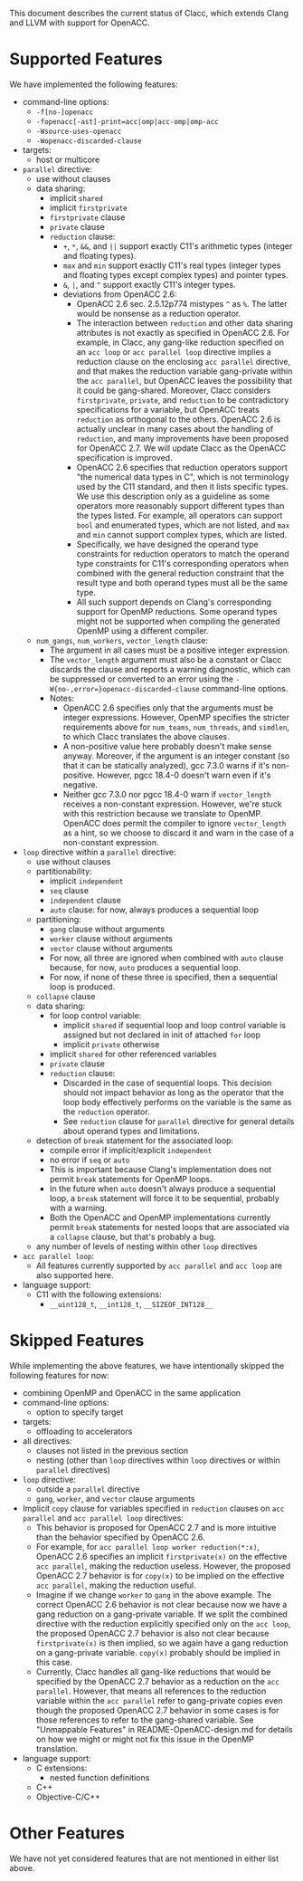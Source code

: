 This document describes the current status of Clacc, which extends
Clang and LLVM with support for OpenACC.

Supported Features
==================

We have implemented the following features:

* command-line options:
    * `-f[no-]openacc`
    * `-fopenacc[-ast]-print=acc|omp|acc-omp|omp-acc`
    * `-Wsource-uses-openacc`
    * `-Wopenacc-discarded-clause`
* targets:
    * host or multicore
* `parallel` directive:
    * use without clauses
    * data sharing:
        * implicit `shared`
        * implicit `firstprivate`
        * `firstprivate` clause
        * `private` clause
        * `reduction` clause:
            * `+`, `*`, `&&`, and `||` support exactly C11's
              arithmetic types (integer and floating types).
            * `max` and `min` support exactly C11's real types
              (integer types and floating types except complex types)
              and pointer types.
            * `&`, `|`, and `^` support exactly C11's integer types.
            * deviations from OpenACC 2.6:
                * OpenACC 2.6 sec. 2.5.12p774 mistypes `^` as `%`.
                  The latter would be nonsense as a reduction
                  operator.
                * The interaction between `reduction` and other data
                  sharing attributes is not exactly as specified in
                  OpenACC 2.6.  For example, in Clacc, any gang-like
                  reduction specified on an `acc loop` or `acc
                  parallel loop` directive implies a reduction clause
                  on the enclosing `acc parallel` directive, and that
                  makes the reduction variable gang-private within the
                  `acc parallel`, but OpenACC leaves the possibility
                  that it could be gang-shared.  Moreover, Clacc
                  considers `firstprivate`, `private`, and `reduction`
                  to be contradictory specifications for a variable,
                  but OpenACC treats `reduction` as orthogonal to the
                  others.  OpenACC 2.6 is actually unclear in many
                  cases about the handling of `reduction`, and many
                  improvements have been proposed for OpenACC 2.7.  We
                  will update Clacc as the OpenACC specification is
                  improved.
                * OpenACC 2.6 specifies that reduction operators
                  support "the numerical data types in C", which is
                  not terminology used by the C11 standard, and then
                  it lists specific types.  We use this description
                  only as a guideline as some operators more
                  reasonably support different types than the types
                  listed.  For example, all operators can support
                  `bool` and enumerated types, which are not listed,
                  and `max` and `min` cannot support complex types,
                  which are listed.
                * Specifically, we have designed the operand type
                  constraints for reduction operators to match the
                  operand type constraints for C11's corresponding
                  operators when combined with the general reduction
                  constraint that the result type and both operand
                  types must all be the same type.
                * All such support depends on Clang's corresponding
                  support for OpenMP reductions.  Some operand types
                  might not be supported when compiling the generated
                  OpenMP using a different compiler.
    * `num_gangs`, `num_workers`, `vector_length` clause:
        * The argument in all cases must be a positive integer
          expression.
        * The `vector_length` argument must also be a constant or
          Clacc discards the clause and reports a warning diagnostic,
          which can be suppressed or converted to an error using the
          `-W{no-,error=}openacc-discarded-clause` command-line
          options.
        * Notes:
            * OpenACC 2.6 specifies only that the arguments must be
              integer expressions.  However, OpenMP specifies the
              stricter requirements above for `num_teams`,
              `num_threads`, and `simdlen`, to which Clacc translates
              the above clauses.
            * A non-positive value here probably doesn't make sense
              anyway.  Moreover, if the argument is an integer
              constant (so that it can be statically analyzed), gcc
              7.3.0 warns if it's non-positive.  However, pgcc 18.4-0
              doesn't warn even if it's negative.
            * Neither gcc 7.3.0 nor pgcc 18.4-0 warn if
              `vector_length` receives a non-constant expression.
              However, we're stuck with this restriction because we
              translate to OpenMP.  OpenACC does permit the compiler
              to ignore `vector_length` as a hint, so we choose to
              discard it and warn in the case of a non-constant
              expression.
* `loop` directive within a `parallel` directive:
    * use without clauses
    * partitionability:
        * implicit `independent`
        * `seq` clause
        * `independent` clause
        * `auto` clause: for now, always produces a sequential loop
    * partitioning:
        * `gang` clause without arguments
        * `worker` clause without arguments
        * `vector` clause without arguments
        * For now, all three are ignored when combined with `auto`
          clause because, for now, `auto` produces a sequential loop.
        * For now, if none of these three is specified, then a
          sequential loop is produced.
    * `collapse` clause
    * data sharing:
        * for loop control variable:
            * implicit `shared` if sequential loop and loop control
              variable is assigned but not declared in init of
              attached `for` loop
            * implicit `private` otherwise
        * implicit `shared` for other referenced variables
        * `private` clause
        * `reduction` clause:
            * Discarded in the case of sequential loops.  This
              decision should not impact behavior as long as the
              operator that the loop body effectively performs on the
              variable is the same as the `reduction` operator.
            * See `reduction` clause for `parallel` directive for
              general details about operand types and limitations.
    * detection of `break` statement for the associated loop:
        * compile error if implicit/explicit `independent`
        * no error if `seq` or `auto`
        * This is important because Clang's implementation does not
          permit `break` statements for OpenMP loops.
        * In the future when `auto` doesn't always produce a
          sequential loop, a `break` statement will force it to be
          sequential, probably with a warning.
        * Both the OpenACC and OpenMP implementations currently permit
          `break` statements for nested loops that are associated via
          a `collapse` clause, but that's probably a bug.
    * any number of levels of nesting within other `loop` directives
* `acc parallel loop`:
    * All features currently supported by `acc parallel` and `acc
      loop` are also supported here.
* language support:
    * C11 with the following extensions:
        * `__uint128_t`, `__int128_t`, `__SIZEOF_INT128__`

Skipped Features
================

While implementing the above features, we have intentionally skipped
the following features for now:

* combining OpenMP and OpenACC in the same application
* command-line options:
    * option to specify target
* targets:
    * offloading to accelerators
* all directives:
    * clauses not listed in the previous section
    * nesting (other than `loop` directives within `loop` directives
      or within `parallel` directives)
* `loop` directive:
    * outside a `parallel` directive
    * `gang`, `worker`, and `vector` clause arguments
* Implicit `copy` clause for variables specified in `reduction`
  clauses on `acc parallel` and `acc parallel loop` directives:
    * This behavior is proposed for OpenACC 2.7 and is more intuitive
      than the behavior specified by OpenACC 2.6.
    * For example, for `acc parallel loop worker reduction(*:x)`,
      OpenACC 2.6 specifies an implicit `firstprivate(x)` on the
      effective `acc parallel`, making the reduction useless.
      However, the proposed OpenACC 2.7 behavior is for `copy(x)` to
      be implied on the effective `acc parallel`, making the reduction
      useful.
    * Imagine if we change `worker` to `gang` in the above example.
      The correct OpenACC 2.6 behavior is not clear because now we
      have a gang reduction on a gang-private variable.  If we split
      the combined directive with the reduction explicitly specified
      only on the `acc loop`, the proposed OpenACC 2.7 behavior is
      also not clear because `firstprivate(x)` is then implied, so we
      again have a gang reduction on a gang-private variable.
      `copy(x)` probably should be implied in this case.
    * Currently, Clacc handles all gang-like reductions that would be
      specified by the OpenACC 2.7 behavior as a reduction on the `acc
      parallel`.  However, that means all references to the reduction
      variable within the `acc parallel` refer to gang-private copies
      even though the proposed OpenACC 2.7 behavior in some cases is
      for those references to refer to the gang-shared variable.  See
      "Unmappable Features" in README-OpenACC-design.md for details on
      how we might or might not fix this issue in the OpenMP
      translation.
* language support:
    * C extensions:
        * nested function definitions
    * C++
    * Objective-C/C++

Other Features
==============

We have not yet considered features that are not mentioned in either
list above.

